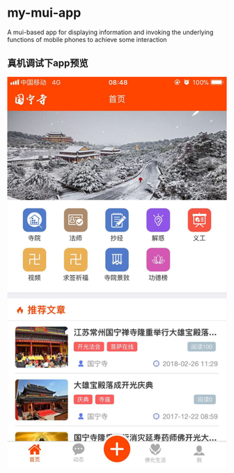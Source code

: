 # my-mui-app
A mui-based app for displaying information and invoking the underlying functions of mobile phones to achieve some interaction
## 真机调试下app预览
![预览](./unpackage/yulan/yulan1.jpg) 